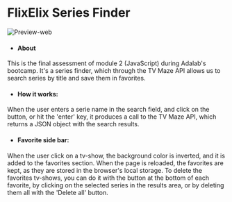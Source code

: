 # FlixElix Series Finder

![Preview-web](https://user-images.githubusercontent.com/75808414/113590789-5d6f3600-9633-11eb-873c-7efd9a237255.png)

* #### About 
This is the final assessment of module 2 (JavaScript) during Adalab's bootcamp. It's a series finder, which through the TV Maze API allows us to search series by title and save them in favorites.


* #### How it works:
When the user enters a serie name in the search field, and click on the button, or hit the 'enter' key, it produces a call to the TV Maze API, which returns a JSON object with the search results. 

* #### Favorite side bar:
When the user click on a tv-show, the background color is inverted, and it is added to the favorites section. When the page is reloaded, the favorites are kept, as they are stored in the browser's local storage. To delete the favorites tv-shows, you can do it with the button at the bottom of each favorite, by clicking on the selected series in the results area, or by deleting them all with the 'Delete all' button.
